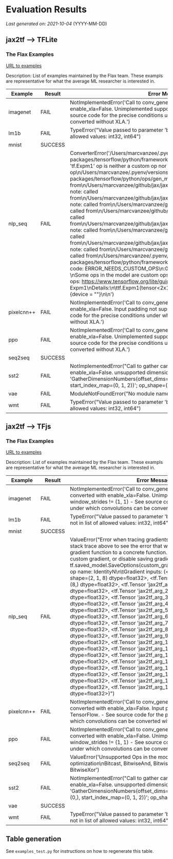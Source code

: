 # Evaluation Results

*Last generated on: 2021-10-04* (YYYY-MM-DD)

## jax2tf --> TFLite

### The Flax Examples
[URL to examples](https://github.com/google/flax/tree/main/examples)

Description: List of examples maintained by the Flax team.
These exampls are representative for what the average ML researcher is interested in.

| Example | Result | Error Message |
| --- | --- | --- |
| imagenet | FAIL | NotImplementedError('Call to conv_general_dilated cannot be converted with enable_xla=False. Unimplemented support for window_strides != (1, 1) - See source code for the precise conditions under which convolutions can be converted without XLA.')
| lm1b | FAIL | TypeError("Value passed to parameter 'begin' has DataType uint32 not in list of allowed values: int32, int64")
| mnist | SUCCESS |
| nlp_seq | FAIL | ConverterError('/Users/marcvanzee/.pyenv/versions/3.7.10/lib/python3.7/site-packages/tensorflow/python/framework/op_def_library.py:750:0: error: \'tf.Expm1\' op is neither a custom op nor a flex op\n/Users/marcvanzee/.pyenv/versions/3.7.10/lib/python3.7/site-packages/tensorflow/python/ops/gen_math_ops.py:3798:0: note: called from\n/Users/marcvanzee/github/jax/jax/experimental/jax2tf/jax2tf.py:819:0: note: called from\n/Users/marcvanzee/github/jax/jax/experimental/jax2tf/jax2tf.py:836:0: note: called from\n/Users/marcvanzee/github/jax/jax/core.py:277:0: note: called from\n/Users/marcvanzee/github/jax/jax/_src/lax/lax.py:192:0: note: called from\n/Users/marcvanzee/github/jax/jax/_src/numpy/lax_numpy.py:661:0: note: called from\n/Users/marcvanzee/github/jax/jax/linear_util.py:166:0: note: called from\n/Users/marcvanzee/github/jax/jax/experimental/jax2tf/jax2tf.py:879:0: note: called from\n/Users/marcvanzee/github/jax/jax/core.py:1645:0: note: called from\n/Users/marcvanzee/.pyenv/versions/3.7.10/lib/python3.7/site-packages/tensorflow/python/framework/op_def_library.py:750:0: note: Error code: ERROR_NEEDS_CUSTOM_OPS\n<unknown>:0: error: failed while converting: \'main\': \nSome ops in the model are custom ops, See instructions to implement custom ops: https://www.tensorflow.org/lite/guide/ops_custom \nCustom ops: Expm1\nDetails:\n\ttf.Expm1(tensor<2x1x2xf32>) -> (tensor<2x1x2xf32>) : {device = ""}\n\n')
| pixelcnn++ | FAIL | NotImplementedError('Call to conv_general_dilated cannot be converted with enable_xla=False. Input padding not supported in TensorFlow. - See source code for the precise conditions under which convolutions can be converted without XLA.')
| ppo | FAIL | NotImplementedError('Call to conv_general_dilated cannot be converted with enable_xla=False. Unimplemented support for window_strides != (1, 1) - See source code for the precise conditions under which convolutions can be converted without XLA.')
| seq2seq | SUCCESS |
| sst2 | FAIL | NotImplementedError("Call to gather cannot be converted with enable_xla=False. unsupported dimension_numbers 'GatherDimensionNumbers(offset_dims=(1, 2), collapsed_slice_dims=(0,), start_index_map=(0, 1, 2))'; op_shape=(2, 6, 3).")
| vae | FAIL | ModuleNotFoundError("No module named 'utils'")
| wmt | FAIL | TypeError("Value passed to parameter 'begin' has DataType uint32 not in list of allowed values: int32, int64")

## jax2tf --> TFjs

### The Flax Examples
[URL to examples](https://github.com/google/flax/tree/main/examples)

Description: List of examples maintained by the Flax team.
These exampls are representative for what the average ML researcher is interested in.

| Example | Result | Error Message |
| --- | --- | --- |
| imagenet | FAIL | NotImplementedError('Call to conv_general_dilated cannot be converted with enable_xla=False. Unimplemented support for window_strides != (1, 1) - See source code for the precise conditions under which convolutions can be converted without XLA.')
| lm1b | FAIL | TypeError("Value passed to parameter 'begin' has DataType uint32 not in list of allowed values: int32, int64")
| mnist | SUCCESS |
| nlp_seq | FAIL | ValueError("Error when tracing gradients for SavedModel.\n\nSee the stack trace above to see the error that was raised when converting a gradient function to a concrete function. You may need to update the custom gradient, or disable saving gradients with the option tf.saved_model.SaveOptions(custom_gradients=False).\n\tProblematic op name: IdentityN\n\tGradient inputs: (<tf.Tensor 'AddV2_12:0' shape=(2, 1, 8) dtype=float32>, <tf.Tensor 'jax2tf_arg_0:0' shape=(8,) dtype=float32>, <tf.Tensor 'jax2tf_arg_1:0' shape=(4, 8) dtype=float32>, <tf.Tensor 'jax2tf_arg_2:0' shape=(4,) dtype=float32>, <tf.Tensor 'jax2tf_arg_3:0' shape=(4,) dtype=float32>, <tf.Tensor 'jax2tf_arg_4:0' shape=(4,) dtype=float32>, <tf.Tensor 'jax2tf_arg_5:0' shape=(4,) dtype=float32>, <tf.Tensor 'jax2tf_arg_6:0' shape=(2,) dtype=float32>, <tf.Tensor 'jax2tf_arg_7:0' shape=(4, 2) dtype=float32>, <tf.Tensor 'jax2tf_arg_8:0' shape=(4,) dtype=float32>, <tf.Tensor 'jax2tf_arg_9:0' shape=(2, 4) dtype=float32>, <tf.Tensor 'jax2tf_arg_10:0' shape=(4, 1, 2) dtype=float32>, <tf.Tensor 'jax2tf_arg_11:0' shape=(1, 2, 4) dtype=float32>, <tf.Tensor 'jax2tf_arg_12:0' shape=(4, 1, 2) dtype=float32>, <tf.Tensor 'jax2tf_arg_13:0' shape=(4, 1, 2) dtype=float32>, <tf.Tensor 'jax2tf_arg_14:0' shape=(4,) dtype=float32>, <tf.Tensor 'jax2tf_arg_15:0' shape=(4,) dtype=float32>, <tf.Tensor 'jax2tf_arg_16:0' shape=(8, 4) dtype=float32>, <tf.Tensor 'jax2tf_arg_17:0' shape=(2, 1) dtype=float32>)")
| pixelcnn++ | FAIL | NotImplementedError('Call to conv_general_dilated cannot be converted with enable_xla=False. Input padding not supported in TensorFlow. - See source code for the precise conditions under which convolutions can be converted without XLA.')
| ppo | FAIL | NotImplementedError('Call to conv_general_dilated cannot be converted with enable_xla=False. Unimplemented support for window_strides != (1, 1) - See source code for the precise conditions under which convolutions can be converted without XLA.')
| seq2seq | FAIL | ValueError('Unsupported Ops in the model before optimization\nBitcast, BitwiseAnd, BitwiseOr, RightShift, LeftShift, BitwiseXor')
| sst2 | FAIL | NotImplementedError("Call to gather cannot be converted with enable_xla=False. unsupported dimension_numbers 'GatherDimensionNumbers(offset_dims=(1, 2), collapsed_slice_dims=(0,), start_index_map=(0, 1, 2))'; op_shape=(2, 6, 3).")
| vae | SUCCESS |
| wmt | FAIL | TypeError("Value passed to parameter 'begin' has DataType uint32 not in list of allowed values: int32, int64")

## Table generation

See `examples_test.py` for instructions on how to regenerate this table.

